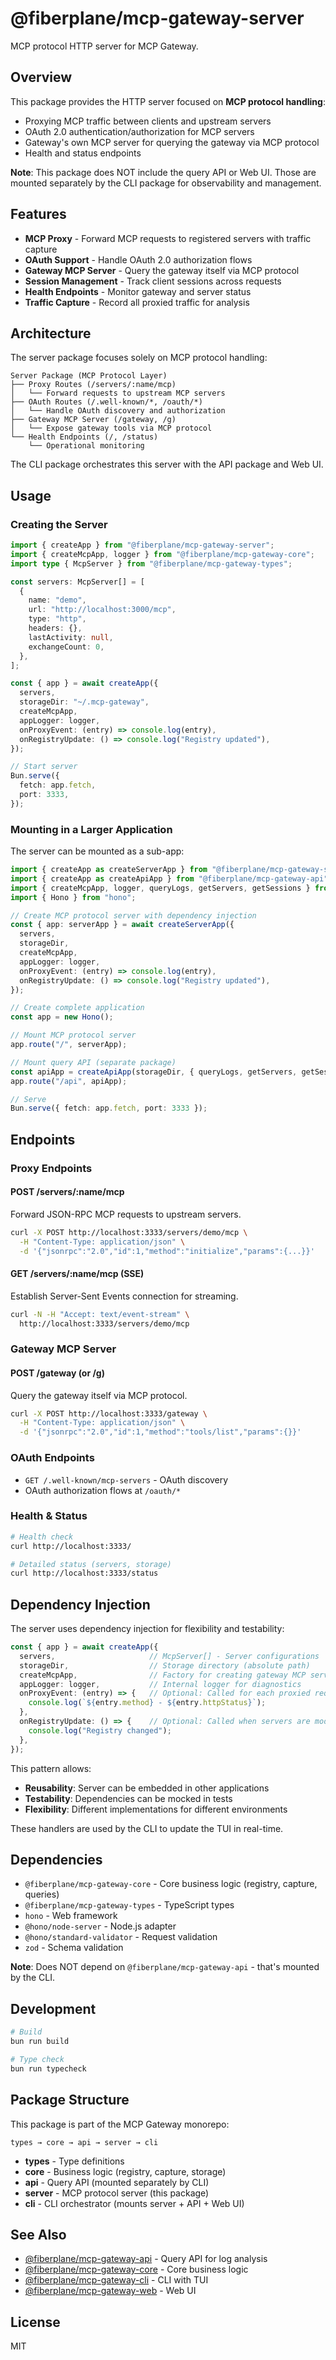 # @fiberplane/mcp-gateway-server

MCP protocol HTTP server for MCP Gateway.

## Overview

This package provides the HTTP server focused on **MCP protocol handling**:
- Proxying MCP traffic between clients and upstream servers
- OAuth 2.0 authentication/authorization for MCP servers
- Gateway's own MCP server for querying the gateway via MCP protocol
- Health and status endpoints

**Note**: This package does NOT include the query API or Web UI. Those are mounted separately by the CLI package for observability and management.

## Features

- **MCP Proxy** - Forward MCP requests to registered servers with traffic capture
- **OAuth Support** - Handle OAuth 2.0 authorization flows
- **Gateway MCP Server** - Query the gateway itself via MCP protocol
- **Session Management** - Track client sessions across requests
- **Health Endpoints** - Monitor gateway and server status
- **Traffic Capture** - Record all proxied traffic for analysis

## Architecture

The server package focuses solely on MCP protocol handling:

```
Server Package (MCP Protocol Layer)
├── Proxy Routes (/servers/:name/mcp)
│   └── Forward requests to upstream MCP servers
├── OAuth Routes (/.well-known/*, /oauth/*)
│   └── Handle OAuth discovery and authorization
├── Gateway MCP Server (/gateway, /g)
│   └── Expose gateway tools via MCP protocol
└── Health Endpoints (/, /status)
    └── Operational monitoring
```

The CLI package orchestrates this server with the API package and Web UI.

## Usage

### Creating the Server

```typescript
import { createApp } from "@fiberplane/mcp-gateway-server";
import { createMcpApp, logger } from "@fiberplane/mcp-gateway-core";
import type { McpServer } from "@fiberplane/mcp-gateway-types";

const servers: McpServer[] = [
  {
    name: "demo",
    url: "http://localhost:3000/mcp",
    type: "http",
    headers: {},
    lastActivity: null,
    exchangeCount: 0,
  },
];

const { app } = await createApp({
  servers,
  storageDir: "~/.mcp-gateway",
  createMcpApp,
  appLogger: logger,
  onProxyEvent: (entry) => console.log(entry),
  onRegistryUpdate: () => console.log("Registry updated"),
});

// Start server
Bun.serve({
  fetch: app.fetch,
  port: 3333,
});
```

### Mounting in a Larger Application

The server can be mounted as a sub-app:

```typescript
import { createApp as createServerApp } from "@fiberplane/mcp-gateway-server";
import { createApp as createApiApp } from "@fiberplane/mcp-gateway-api";
import { createMcpApp, logger, queryLogs, getServers, getSessions } from "@fiberplane/mcp-gateway-core";
import { Hono } from "hono";

// Create MCP protocol server with dependency injection
const { app: serverApp } = await createServerApp({
  servers,
  storageDir,
  createMcpApp,
  appLogger: logger,
  onProxyEvent: (entry) => console.log(entry),
  onRegistryUpdate: () => console.log("Registry updated"),
});

// Create complete application
const app = new Hono();

// Mount MCP protocol server
app.route("/", serverApp);

// Mount query API (separate package)
const apiApp = createApiApp(storageDir, { queryLogs, getServers, getSessions });
app.route("/api", apiApp);

// Serve
Bun.serve({ fetch: app.fetch, port: 3333 });
```

## Endpoints

### Proxy Endpoints

#### POST /servers/:name/mcp

Forward JSON-RPC MCP requests to upstream servers.

```bash
curl -X POST http://localhost:3333/servers/demo/mcp \
  -H "Content-Type: application/json" \
  -d '{"jsonrpc":"2.0","id":1,"method":"initialize","params":{...}}'
```

#### GET /servers/:name/mcp (SSE)

Establish Server-Sent Events connection for streaming.

```bash
curl -N -H "Accept: text/event-stream" \
  http://localhost:3333/servers/demo/mcp
```

### Gateway MCP Server

#### POST /gateway (or /g)

Query the gateway itself via MCP protocol.

```bash
curl -X POST http://localhost:3333/gateway \
  -H "Content-Type: application/json" \
  -d '{"jsonrpc":"2.0","id":1,"method":"tools/list","params":{}}'
```

### OAuth Endpoints

- `GET /.well-known/mcp-servers` - OAuth discovery
- OAuth authorization flows at `/oauth/*`

### Health & Status

```bash
# Health check
curl http://localhost:3333/

# Detailed status (servers, storage)
curl http://localhost:3333/status
```

## Dependency Injection

The server uses dependency injection for flexibility and testability:

```typescript
const { app } = await createApp({
  servers,                     // McpServer[] - Server configurations
  storageDir,                  // Storage directory (absolute path)
  createMcpApp,                // Factory for creating gateway MCP server
  appLogger: logger,           // Internal logger for diagnostics
  onProxyEvent: (entry) => {   // Optional: Called for each proxied request/response
    console.log(`${entry.method} - ${entry.httpStatus}`);
  },
  onRegistryUpdate: () => {    // Optional: Called when servers are modified
    console.log("Registry changed");
  },
});
```

This pattern allows:
- **Reusability**: Server can be embedded in other applications
- **Testability**: Dependencies can be mocked in tests
- **Flexibility**: Different implementations for different environments

These handlers are used by the CLI to update the TUI in real-time.

## Dependencies

- `@fiberplane/mcp-gateway-core` - Core business logic (registry, capture, queries)
- `@fiberplane/mcp-gateway-types` - TypeScript types
- `hono` - Web framework
- `@hono/node-server` - Node.js adapter
- `@hono/standard-validator` - Request validation
- `zod` - Schema validation

**Note**: Does NOT depend on `@fiberplane/mcp-gateway-api` - that's mounted by the CLI.

## Development

```bash
# Build
bun run build

# Type check
bun run typecheck
```

## Package Structure

This package is part of the MCP Gateway monorepo:

```
types → core → api → server → cli
```

- **types** - Type definitions
- **core** - Business logic (registry, capture, storage)
- **api** - Query API (mounted separately by CLI)
- **server** - MCP protocol server (this package)
- **cli** - CLI orchestrator (mounts server + API + Web UI)

## See Also

- [@fiberplane/mcp-gateway-api](../api) - Query API for log analysis
- [@fiberplane/mcp-gateway-core](../core) - Core business logic
- [@fiberplane/mcp-gateway-cli](../cli) - CLI with TUI
- [@fiberplane/mcp-gateway-web](../web) - Web UI

## License

MIT

